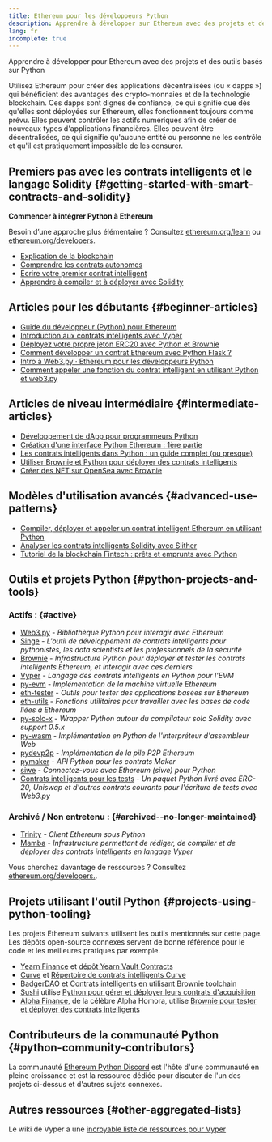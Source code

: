 ```yaml
---
title: Ethereum pour les développeurs Python
description: Apprendre à développer sur Ethereum avec des projets et des outils basés sur Python
lang: fr
incomplete: true
---
```


<div class="featured">Apprendre à développer pour Ethereum avec des projets et des outils basés sur Python</div>

Utilisez Ethereum pour créer des applications décentralisées (ou «&nbsp;dapps&nbsp;») qui bénéficient des avantages des crypto-monnaies et de la technologie blockchain. Ces dapps sont dignes de confiance, ce qui signifie que dès qu'elles sont déployées sur Ethereum, elles fonctionnent toujours comme prévu. Elles peuvent contrôler les actifs numériques afin de créer de nouveaux types d'applications financières. Elles peuvent être décentralisées, ce qui signifie qu'aucune entité ou personne ne les contrôle et qu'il est pratiquement impossible de les censurer.

## Premiers pas avec les contrats intelligents et le langage Solidity {#getting-started-with-smart-contracts-and-solidity}

**Commencer à intégrer Python à Ethereum**

Besoin d’une approche plus élémentaire ? Consultez [ethereum.org/learn](/learn/) ou [ethereum.org/developers](/developers/).

- [Explication de la blockchain](https://kauri.io/article/d55684513211466da7f8cc03987607d5/blockchain-explained)
- [Comprendre les contrats autonomes](https://kauri.io/article/e4f66c6079e74a4a9b532148d3158188/ethereum-101-part-5-the-smart-contract)
- [Écrire votre premier contrat intelligent](https://kauri.io/article/124b7db1d0cf4f47b414f8b13c9d66e2/remix-ide-your-first-smart-contract)
- [Apprendre à compiler et à déployer avec Solidity](https://kauri.io/article/973c5f54c4434bb1b0160cff8c695369/understanding-smart-contract-compilation-and-deployment)

## Articles pour les débutants {#beginner-articles}

- [Guide du développeur (Python) pour Ethereum](https://snakecharmers.ethereum.org/a-developers-guide-to-ethereum-pt-1/)
- [Introduction aux contrats intelligents avec Vyper](https://kauri.io/#collections/Getting%20Started/an-introduction-to-smart-contracts-with-vyper/)
- [Déployez votre propre jeton ERC20 avec Python et Brownie](https://betterprogramming.pub/python-blockchain-token-deployment-tutorial-create-an-erc20-77a5fd2e1a58)
- [Comment développer un contrat Ethereum avec Python Flask ?](https://medium.com/coinmonks/how-to-develop-ethereum-contract-using-python-flask-9758fe65976e)
- [Intro à Web3.py · Ethereum pour les développeurs Python](https://www.dappuniversity.com/articles/web3-py-intro)
- [Comment appeler une fonction du contrat intelligent en utilisant Python et web3.py](https://stackoverflow.com/questions/57580702/how-to-call-a-smart-contract-function-using-python-and-web3-py)

## Articles de niveau intermédiaire {#intermediate-articles}

- [Développement de dApp pour programmeurs Python](https://levelup.gitconnected.com/dapps-development-for-python-developers-f52b32b54f28)
- [Création d'une interface Python Ethereum : 1ère partie](https://hackernoon.com/creating-a-python-ethereum-interface-part-1-4d2e47ea0f4d)
- [Les contrats intelligents dans Python : un guide complet (ou presque)](https://hackernoon.com/ethereum-smart-contracts-in-python-a-comprehensive-ish-guide-771b03990988)
- [Utiliser Brownie et Python pour déployer des contrats intelligents](https://dev.to/patrickalphac/using-brownie-for-to-deploy-smart-contracts-1kkp)
- [Créer des NFT sur OpenSea avec Brownie](https://www.freecodecamp.org/news/how-to-make-an-nft-and-render-on-opensea-marketplace/)

## Modèles d'utilisation avancés {#advanced-use-patterns}

- [Compiler, déployer et appeler un contrat intelligent Ethereum en utilisant Python](https://yohanes.gultom.id/2018/11/28/compiling-deploying-and-calling-ethereum-smartcontract-using-python/)
- [Analyser les contrats intelligents Solidity avec Slither](https://kauri.io/#collections/DevOps/analyze-solidity-smart-contracts-with-slither/#analyze-solidity-smart-contracts-with-slither)
- [Tutoriel de la blockchain Fintech : prêts et emprunts avec Python](https://blog.chain.link/blockchain-fintech-defi-tutorial-lending-borrowing-python/)

## Outils et projets Python {#python-projects-and-tools}

### Actifs : {#active}

- [Web3.py](https://github.com/ethereum/web3.py) - _Bibliothèque Python pour interagir avec Ethereum_
- [Singe](https://github.com/ApeWorX/ape) - _L'outil de développement de contrats intelligents pour pythonistes, les data scientists et les professionnels de la sécurité_
- [Brownie](https://github.com/eth-brownie/brownie) - _Infrastructure Python pour déployer et tester les contrats intelligents Ethereum, et interagir avec ces derniers_
- [Vyper](https://github.com/ethereum/vyper/) - _Langage des contrats intelligents en Python pour l'EVM_
- [py-evm](https://github.com/ethereum/py-evm) - _Implémentation de la machine virtuelle Ethereum_
- [eth-tester](https://github.com/ethereum/eth-tester) - _Outils pour tester des applications basées sur Ethereum_
- [eth-utils](https://github.com/ethereum/eth-utils/) - _Fonctions utilitaires pour travailler avec les bases de code liées à Ethereum_
- [py-solc-x](https://pypi.org/project/py-solc-x/) - _Wrapper Python autour du compilateur solc Solidity avec support 0.5.x_
- [py-wasm](https://github.com/ethereum/py-wasm) - _Implémentation en Python de l'interpréteur d'assembleur Web_
- [pydevp2p](https://github.com/ethereum/pydevp2p) - _Implémentation de la pile P2P Ethereum_
- [pymaker](https://github.com/makerdao/pymaker) - _API Python pour les contrats Maker_
- [siwe](https://github.com/spruceid/siwe-py) - _Connectez-vous avec Ethereum (siwe) pour Python_
- [Contrats intelligents pour les tests](https://github.com/tradingstrategy-ai/smart-contracts-for-testing) - _Un paquet Python livré avec ERC-20, Uniswap et d'autres contrats courants pour l'écriture de tests avec Web3.py_

### Archivé / Non entretenu : {#archived--no-longer-maintained}

- [Trinity](https://github.com/ethereum/trinity) - _Client Ethereum sous Python_
- [Mamba](https://mamba.black) - _Infrastructure permettant de rédiger, de compiler et de déployer des contrats intelligents en langage Vyper_

Vous cherchez davantage de ressources ? Consultez [ethereum.org/developers.](/developers/).

## Projets utilisant l'outil Python {#projects-using-python-tooling}

Les projets Ethereum suivants utilisent les outils mentionnés sur cette page. Les dépôts open-source connexes servent de bonne référence pour le code et les meilleures pratiques par exemple.

- [Yearn Finance](https://yearn.finance/) et [dépôt Yearn Vault Contracts](https://github.com/yearn/yearn-vaults)
- [Curve](https://curve.fi/) et [Répertoire de contrats intelligents Curve](https://github.com/curvefi/curve-contract)
- [BadgerDAO](https://badger.com/) et [Contrats intelligents en utilisant Brownie toolchain](https://github.com/Badger-Finance/badger-system)
- [Sushi](https://sushi.com/) utilise [Python pour gérer et déployer leurs contrats d'acquisition](https://github.com/sushiswap/sushi-vesting-protocols)
- [Alpha Finance](https://alphafinance.io/), de la célèbre Alpha Homora, utilise [Brownie pour tester et déployer des contrats intelligents](https://github.com/AlphaFinanceLab/alpha-staking-contract)

## Contributeurs de la communauté Python {#python-community-contributors}

La communauté [Ethereum Python Discord](https://discord.gg/9zk7snTfWe) est l'hôte d'une communauté en pleine croissance et est la ressource dédiée pour discuter de l'un des projets ci-dessus et d'autres sujets connexes.

## Autres ressources {#other-aggregated-lists}

Le wiki de Vyper a une [incroyable liste de ressources pour Vyper](https://github.com/ethereum/vyper/wiki/Vyper-tools-and-resources)
